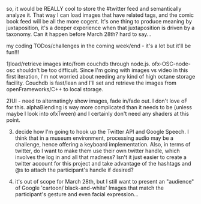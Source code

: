 so, it would be REALLY cool to store the #twitter feed and semantically analyze it.  That way I can 
load images that have related tags, and the comic book feed will be all the more cogent.  It's one thing 
to produce meaning by juxtaposition, it's a deeper experience when that juxtaposition is driven by
a taxonomy.  Can it happen before March 28th?  hard to say...

my coding TODos/challenges in the coming week/end - it's a lot but it'll be fun!!!

1)load/retrieve images into/from couchdb through node.js.  ofx-OSC-node-osc 
shouldn't be too difficult.
Since I'm going with images vs video in this first iteration, I'm not worried about needing any 
kind of high octane storage facility.  Couchdb is fast/lean and I'll set and retrieve the images 
from openFrameworks/C++ to local storage.

2)UI - need to alternatingly show images, fade in/fade out. I don't love oF for this.  alphaBlending
is way more complicated than it needs to be (unless maybe I look into ofxTween) and I certainly
don't need any shaders at this point.

3) decide how I'm going to hook up the Twitter API and Google Speech.  I think that in a museum 
environment, processing audio may be a challenge, hence offering a keyboard implementation.  Also,
in terms of twitter, do I want to make them use their own twitter handle, which involves the log in
and all that madness?  Isn't it just easier to create a twitter account for this project and take
advantage of the hashtags and @s to attach the participant's handle if desired?  

4) it's out of scope for March 28th, but I still want to present an "audience" of Google 'cartoon/
black-and-white' Images that match the participant's gesture and even facial expression...